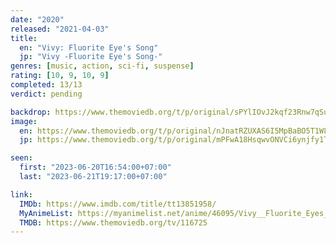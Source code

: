 ```yaml
---
date: "2020"
released: "2021-04-03"
title:
  en: "Vivy: Fluorite Eye's Song"
  jp: "Vivy -Fluorite Eye's Song-"
genres: [music, action, sci-fi, suspense]
rating: [10, 9, 10, 9]
completed: 13/13
verdict: pending

backdrop: https://www.themoviedb.org/t/p/original/sPYlIOvJ2kqf23Rnw7qSuBSEi1b.jpg
image:
  en: https://www.themoviedb.org/t/p/original/nJnatRZUXAS6I5MpBaBO5T1W8Ca.jpg
  jp: https://www.themoviedb.org/t/p/original/mPFwA18HsqwvONVCi6ynjfy1TOZ.jpg

seen:
  first: "2023-06-20T16:54:00+07:00"
  last: "2023-06-21T19:17:00+07:00"

link:
  IMDb: https://www.imdb.com/title/tt13851958/
  MyAnimeList: https://myanimelist.net/anime/46095/Vivy__Fluorite_Eyes_Song
  TMDB: https://www.themoviedb.org/tv/116725
---
```

